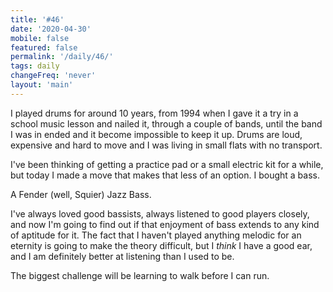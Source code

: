 ```yaml
---
title: '#46'
date: '2020-04-30'
mobile: false
featured: false
permalink: '/daily/46/'
tags: daily
changeFreq: 'never'
layout: 'main'
---
```


I played drums for around 10 years, from 1994 when I gave it a try in a school music lesson and nailed it, through a couple of bands, until the band I was in ended and it become impossible to keep it up. Drums are loud, expensive and hard to move and I was living in small flats with no transport.

I've been thinking of getting a practice pad or a small electric kit for a while, but today I made a move that makes that less of an option. I bought a bass.

A Fender (well, Squier) Jazz Bass.

I've always loved good bassists, always listened to good players closely, and now I'm going to find out if that enjoyment of bass extends to any kind of aptitude for it. The fact that I haven't played anything melodic for an eternity is going to make the theory difficult, but I _think_ I have a good ear, and I am definitely better at listening than I used to be.

The biggest challenge will be learning to walk before I can run.
